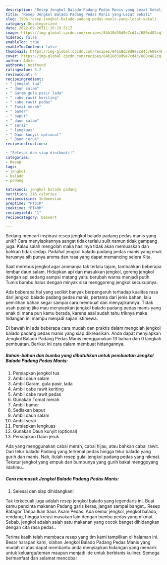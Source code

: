 ```yaml
---
description: "Resep Jengkol Balado Padang Pedas Manis yang Lezat Sekali"
title: "Resep Jengkol Balado Padang Pedas Manis yang Lezat Sekali"
slug: 1996-resep-jengkol-balado-padang-pedas-manis-yang-lezat-sekali
category: Uncategorized
date: 2022-09-20T11:26:29.511Z
image: https://img-global.cpcdn.com/recipes/84b18d38d9e7cd4c/680x482cq70/jengkol-balado-padang-pedas-manis-foto-resep-utama.jpg
hideToc: false
enableToc: true
enableTocContent: false
thumbnail: https://img-global.cpcdn.com/recipes/84b18d38d9e7cd4c/680x482cq70/jengkol-balado-padang-pedas-manis-foto-resep-utama.jpg
cover: https://img-global.cpcdn.com/recipes/84b18d38d9e7cd4c/680x482cq70/jengkol-balado-padang-pedas-manis-foto-resep-utama.jpg
author: Admin
authorAv: notfound
ratingvalue: 3.2
reviewcount: 4
recipeingredient:
- " jengkol tua"
- " daun salam"
- " Garam gula pasir lada"
- " cabe rawit keriting"
- " cabe rawit pedas"
- " Tomat merah"
- " bamer"
- " baput"
- " daun salam"
- " serai"
- " lengkuas"
- " Daun kunyit optional"
- " Daun jeruk"
recipeinstructions:

- "Selesai dan siap dinikmati!"
categories:
- Resep
tags:
- jengkol
- balado
- padang

katakunci: jengkol balado padang 
nutrition: 216 calories
recipecuisine: Indonesian
preptime: "PT31M"
cooktime: "PT49M"
recipeyield: "1"
recipecategory: Dessert

---
```





Sedang mencari inspirasi resep jengkol balado padang pedas manis yang unik? Cara menyiapkannya sangat tidak terlalu sulit namun tidak gampang juga. Kalau salah mengolah maka hasilnya tidak akan memuaskan dan bahkan tidak sedap. Padahal jengkol balado padang pedas manis yang enak harusnya sih punya aroma dan rasa yang dapat memancing selera Kita.





Saat merebus jengkol agar aromanya tak terlalu tajam, tambahkan beberapa lembar daun salam. Hidupkan api dan masukkan jengkol, goreng jengkol dengan api sedang sampai matang yaitu berubah warna menjadi putih. Tumis bumbu halus dengan minyak sisa menggoreng jengkol secukupnya.

Ada beberapa hal yang sedikit banyak berpengaruh terhadap kualitas rasa dari jengkol balado padang pedas manis, pertama dari jenis bahan, lalu pemilihan bahan segar sampai cara membuat dan menyajikannya. Tidak usah pusing jika mau menyiapkan jengkol balado padang pedas manis yang enak di mana pun kamu berada, karena asal sudah tahu triknya maka hidangan ini mampu menjadi sajian istimewa.






Di bawah ini ada beberapa cara mudah dan praktis dalam mengolah jengkol balado padang pedas manis yang siap dikreasikan. Anda dapat menyiapkan Jengkol Balado Padang Pedas Manis menggunakan 13 bahan dan 0 langkah pembuatan. Berikut ini cara dalam membuat hidangannya.

<!--inarticleads1-->

##### Bahan-bahan dan bumbu yang dibutuhkan untuk pembuatan Jengkol Balado Padang Pedas Manis:

1. Persiapkan  jengkol tua
1. Ambil  daun salam
1. Ambil  Garam, gula pasir, lada
1. Ambil  cabe rawit keriting
1. Ambil  cabe rawit pedas
1. Gunakan  Tomat merah
1. Ambil  bamer
1. Sediakan  baput
1. Ambil  daun salam
1. Ambil  serai
1. Persiapkan  lengkuas
1. Gunakan  Daun kunyit (optional)
1. Persiapkan  Daun jeruk


Ada yang menggunakan cabai merah, cabai hijau, atau bahkan cabai rawit. Dari telur balado Padang yang terkenal pedas hingga telur balado yang gurih dan manis. Nah, itulah resep gulai jengkol padang pedas yang nikmat. Tekstur jengkol yang empuk dan bumbunya yang gurih bakal menggoyang lidahmu.. 

<!--inarticleads2-->

##### Cara memasak Jengkol Balado Padang Pedas Manis:


1. Selesai dan siap dihidangkan!

Tak terkecuali juga adalah resep jengkol balado yang legendaris ini. Buat kamu pencinta makanan Padang garis keras, jangan sampai banget,. Resep Batagor Tanpa Ikan Saus Asam Pedas. Ada semur jengkol, jengkol balado, rendang, hingga kreasi masakan lain dengan bumbu pedas yang nikmat. Sebab, jengkol adalah salah satu makanan yang cocok banget dihidangkan dengan cita rasa pedas.. 

Terima kasih telah membaca resep yang tim kami tampilkan di halaman ini. Besar harapan kami, olahan Jengkol Balado Padang Pedas Manis yang mudah di atas dapat membantu anda menyiapkan hidangan yang menarik untuk keluarga/teman maupun menjadi ide untuk berbisnis kuliner. Semoga bermanfaat dan selamat mencoba!
